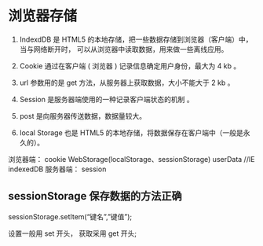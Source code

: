 # 浏览器存储

1. IndexdDB 是 HTML5 的本地存储，把一些数据存储到浏览器（客户端）中，当与网络断开时，
可以从浏览器中读取数据，用来做一些离线应用。

2. Cookie 通过在客户端 ( 浏览器 ) 记录信息确定用户身份，最大为 4 kb 。

3. url 参数用的是 get 方法，从服务器上获取数据，大小不能大于 2 kb 。

4. Session 是服务器端使用的一种记录客户端状态的机制 。

5. post 是向服务器传送数据，数据量较大。

6. local Storage 也是 HTML5 的本地存储，将数据保存在客户端中（一般是永久的）。

浏览器端：
cookie
WebStorage(localStorage、sessionStorage)
userData //IE
indexedDB
服务器端：
session

## sessionStorage 保存数据的方法正确

sessionStorage.setItem(“键名”,”键值”);

设置一般用 set 开头， 获取采用 get 开头;